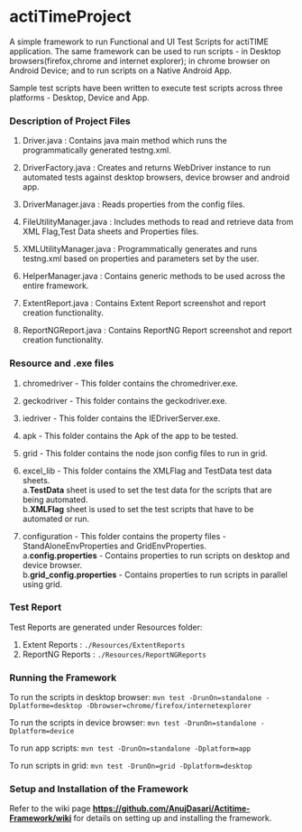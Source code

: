 # actiTimeProject
A simple framework to run Functional and UI Test Scripts for actiTIME application. The same framework can be used to run scripts - in Desktop browsers(firefox,chrome and internet explorer); in chrome browser on Android Device; and to run scripts on a Native Android App. 

Sample test scripts have been written to execute test scripts across three platforms - Desktop, Device and App.

### Description of Project Files
1. Driver.java : Contains java main method which runs the programmatically generated testng.xml.  

2. DriverFactory.java : Creates and returns WebDriver instance to run automated tests against desktop browsers, device browser and        android app. 

3. DriverManager.java : Reads properties from the config files.

4. FileUtilityManager.java : Includes methods to read and retrieve data from XML Flag,Test Data sheets and Properties files. 

5. XMLUtilityManager.java : Programmatically generates and runs testng.xml based on properties and parameters set by the user.  

6. HelperManager.java : Contains generic methods to be used across the entire framework.  

7. ExtentReport.java : Contains Extent Report screenshot and report creation functionality.   

8. ReportNGReport.java : Contains ReportNG Report screenshot and report creation functionality.

### Resource and .exe files
1. chromedriver - This folder contains the chromedriver.exe.

2. geckodriver - This folder contains the geckodriver.exe.

3. iedriver - This folder contains the IEDriverServer.exe.

4. apk - This folder contains the Apk of the app to be tested.

5. grid - This folder contains the node json config files to run in grid.

6. excel_lib - This folder contains the XMLFlag and TestData test data sheets.   
    a.**TestData** sheet is used to set the test data for the scripts that are being automated.  
    b.**XMLFlag** sheet is used to set the test scripts that have to be automated or run.
    
7. configuration - This folder contains the property files - StandAloneEnvProperties and GridEnvProperties.    
    a.**config.properties** -  Contains properties to run scripts on desktop and device browser.  
    b.**grid_config.properties** - Contains properties to run scripts in parallel using grid.
    
### Test Report
Test Reports are generated under Resources folder:
1. Extent Reports : `./Resources/ExtentReports`  
2. ReportNG Reports : `./Resources/ReportNGReports`  

### Running the Framework
To run the scripts in desktop browser:
`mvn test -DrunOn=standalone -Dplatforme=desktop -Dbrowser=chrome/firefox/internetexplorer`

To run the scripts in device browser:
`mvn test -DrunOn=standalone -Dplatform=device`

To run app scripts:
`mvn test -DrunOn=standalone -Dplatform=app` 

To run scripts in grid:
`mvn test -DrunOn=grid -Dplatform=desktop` 


### Setup and Installation of the Framework
Refer to the wiki page **https://github.com/AnujDasari/Actitime-Framework/wiki** for details on setting up and installing the framework.

